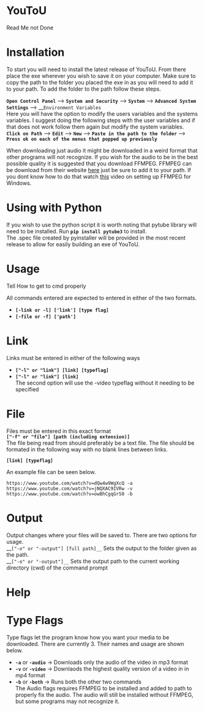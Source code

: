 # YouToU
  Read Me not Done
  
Installation
============
To start you will need to install the latest release of YouToU. From there place the exe wherever you wish to save it on your computer. Make sure to copy the path to the folder you placed the exe in as you will need to add it to your path. To add the folder to the path follow these steps.  

__`Open Control Panel`__ --> __`System and Security`__ --> __`System`__ --> __`Advanced System Settings`__ --> __`Environment Variables`  
Here you will have the option to modify the users variables and the systems variables. I suggest doing the following steps with the user variables and if that does not work follow them again but modify the system variables.  
__`Click on Path`__ --> __`Edit`__ --> __`New`__ --> __`Paste in the path to the folder`__ --> __`Press ok on each of the menus that popped up previously`__  

When downloading just audio it might be downloaded in a weird format that other programs will not recognize. If you wish for the audio to be in the best possible quality it is suggested that you download FFMPEG. FFMPEG can be download from their website [here](https://ffmpeg.org/download.html) just be sure to add it to your path. If you dont know how to do that watch [this](https://www.youtube.com/watch?v=IECI72XEox0) video on setting up FFMPEG for Windows.  

Using with Python
================
  If you wish to use the python script it is worth noting that pytube library will need to be installed. Run __`pip install pytube3`__ to install.  
  The .spec file created by pyinstaller will be provided in the most recent release to allow for easily building an exe of YouToU.
  
Usage
=====
Tell How to get to cmd properly  

 All commands entered are expected to entered in either of the two formats.  
 * __`[-link or -l] ['link'] [type flag]`__
 * __`[-file or -f] ['path']`__
  
Link
====

Links must be entered in either of the following ways
* __`["-l" or "link"] [link] [typeflag]`__
* __`["-l" or "link"] [link]`__  
The second option will use the -video typeflag without it needing to be specified

File
====

Files must be entered in this exact format  
__`["-f" or "file"] [path (including extension)]`__  
The file being read from should preferably be a text file. The file should be formated in the following way with no blank lines between links.  

__`[link] [typeflag]`__  

An example file can be seen below.
```
https://www.youtube.com/watch?v=dQw4w9WgXcQ -a
https://www.youtube.com/watch?v=jNQXAC9IVRw -v
https://www.youtube.com/watch?v=owBhCgqGrS0 -b
```

Output
======

Output changes where your files will be saved to. There are two options for usage.  
__`["-o" or "-output"] [full path]__` Sets the output to the folder given as the path.  
__`["-o" or "-output"]__` Sets the output path to the current working directory (cwd) of the command prompt

Help
====

Type Flags
=====
 Type flags let the program know how you want your media to be downloaded. There are currently 3. Their names and usage are shown below.
 
 * __`-a`__ or __`-audio`__ -> Downloads only the audio of the video in mp3 format
 * __`-v`__ or __`-video`__ -> Downlaods the highest quality version of a video in in mp4 format
 * __`-b`__ or __`-both`__  -> Runs both the other two commands  
 The Audio flags requires FFMPEG to be installed and added to path to properly fix the audio. The audio will still be installed without FFMPEG, but some programs may not recognize it.
